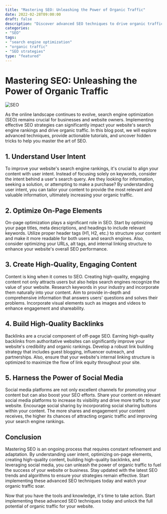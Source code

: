 ```yaml
--- 
title: "Mastering SEO: Unleashing the Power of Organic Traffic"
date: 2022-02-28T09:00:00 
draft: false 
description: "Discover advanced SEO techniques to drive organic traffic to your website."
categories: 
- "SEO"
tags: 
- "search engine optimization"
- "organic traffic"
- "SEO strategies"
type: "featured" 
---
```


# Mastering SEO: Unleashing the Power of Organic Traffic

![SEO](https://example.com/seo-image.jpg)

As the online landscape continues to evolve, search engine optimization (SEO) remains crucial for businesses and website owners. Implementing effective SEO strategies can significantly impact your website's search engine rankings and drive organic traffic. In this blog post, we will explore advanced techniques, provide actionable tutorials, and uncover hidden tricks to help you master the art of SEO.

## 1. Understand User Intent
To improve your website's search engine rankings, it's crucial to align your content with user intent. Instead of focusing solely on keywords, consider the intent behind a user's search query. Are they looking for information, seeking a solution, or attempting to make a purchase? By understanding user intent, you can tailor your content to provide the most relevant and valuable information, ultimately increasing your organic traffic.

## 2. Optimize On-Page Elements
On-page optimization plays a significant role in SEO. Start by optimizing your page titles, meta descriptions, and headings to include relevant keywords. Utilize proper header tags (H1, H2, etc.) to structure your content and make it more readable for both users and search engines. Also, consider optimizing your URLs, alt tags, and internal linking structure to enhance your website's overall SEO performance.

## 3. Create High-Quality, Engaging Content
Content is king when it comes to SEO. Creating high-quality, engaging content not only attracts users but also helps search engines recognize the value of your website. Research keywords in your industry and incorporate them naturally into your content. Aim to provide in-depth and comprehensive information that answers users' questions and solves their problems. Incorporate visual elements such as images and videos to enhance engagement and shareability.

## 4. Build High-Quality Backlinks
Backlinks are a crucial component of off-page SEO. Earning high-quality backlinks from authoritative websites can significantly improve your website's credibility and organic rankings. Develop a robust link building strategy that includes guest blogging, influencer outreach, and partnerships. Also, ensure that your website's internal linking structure is optimized to maximize the flow of link equity throughout your site.

## 5. Harness the Power of Social Media
Social media platforms are not only excellent channels for promoting your content but can also boost your SEO efforts. Share your content on relevant social media platforms to increase its visibility and drive more traffic to your website. Encourage social sharing by incorporating social sharing buttons within your content. The more shares and engagement your content receives, the higher its chances of attracting organic traffic and improving your search engine rankings.

## Conclusion
Mastering SEO is an ongoing process that requires constant refinement and adaptation. By understanding user intent, optimizing on-page elements, creating high-quality content, building high-quality backlinks, and leveraging social media, you can unleash the power of organic traffic to fuel the success of your website or business. Stay updated with the latest SEO trends and algorithms to ensure your strategies remain effective. Start implementing these advanced SEO techniques today and watch your organic traffic soar.

Now that you have the tools and knowledge, it's time to take action. Start implementing these advanced SEO techniques today and unlock the full potential of organic traffic for your website.
